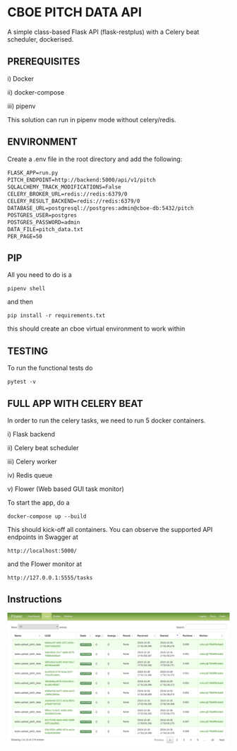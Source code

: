 # CBOE PITCH DATA API
A simple class-based Flask API (flask-restplus) with a Celery beat scheduler, dockerised.


PREREQUISITES
-------------
i) Docker

ii) docker-compose

iii) pipenv

This solution can run in pipenv mode without celery/redis.


ENVIRONMENT
-----------

Create a .env file in the root directory and add the following:

    FLASK_APP=run.py
    PITCH_ENDPOINT=http://backend:5000/api/v1/pitch
    SQLALCHEMY_TRACK_MODIFICATIONS=False
    CELERY_BROKER_URL=redis://redis:6379/0
    CELERY_RESULT_BACKEND=redis://redis:6379/0
    DATABASE_URL=postgresql://postgres:admin@cboe-db:5432/pitch
    POSTGRES_USER=postgres
    POSTGRES_PASSWORD=admin
    DATA_FILE=pitch_data.txt
    PER_PAGE=50

PIP
---

All you need to do is a

    pipenv shell

and then

    pip install -r requirements.txt
  
this should create an cboe virtual environment to work within

TESTING
-------

To run the functional tests do

    pytest -v

FULL APP WITH CELERY BEAT
-------------------------

In order to run the celery tasks, we need to run 5 docker containers.

i) Flask backend

ii) Celery beat scheduler

iii) Celery worker

iv) Redis queue

v) Flower (Web based GUI task monitor)

To start the app, do a

    docker-compose up --build
    
This should kick-off all containers. You can observe the supported API endpoints in Swagger at

    http://localhost:5000/
    
and the Flower monitor at 

    http://127.0.0.1:5555/tasks
    

Instructions
------------

![alt text](images/flower.png)